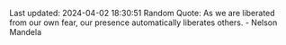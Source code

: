 Last updated: 2024-04-02 18:30:51
Random Quote: As we are liberated from our own fear, our presence automatically liberates others. - Nelson Mandela